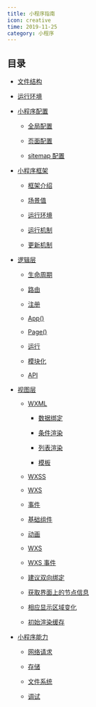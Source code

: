 ```yaml
---
title: 小程序指南
icon: creative
time: 2019-11-25
category: 小程序
---
```


## 目录

- [文件结构](file-structure.md)

- [运行环境](env.md)

- [小程序配置](config/README.md)

  - [全局配置](config/app-config.md)

  - [页面配置](config/page-config.md)

  - [sitemap 配置](config/sitemap-config.md)

- [小程序框架](frame/README.md)

  - [框架介绍](frame/intro.md)

  - [场景值](frame/scene.md) <Badge type="grey" text="高级" />

  - [运行环境](frame/env.md) <Badge type="grey" text="高级" />

  - [运行机制](frame/mechanism.md) <Badge type="grey" text="高级" />

  - [更新机制](frame/update.md) <Badge type="grey" text="高级" />

- [逻辑层](service/README.md)

  - [生命周期](service/lifetime.md)

  - [路由](service/route.md)

  - [注册](service/register.md)

  - [App()](service/app.md)

  - [Page()](service/page.md)

  - [运行](service/run.md)

  - [模块化](service/module.md)

  - [API](service/api/README.md)

- [视图层](view/README.md)

  - [WXML](view/wxml.md)

    - [数据绑定](view/data-bind.md)

    - [条件渲染](view/condition-render.md)

    - [列表渲染](view/list-render.md)

    - [模板](view/template.md)

  - [WXSS](view/wxss.md)

  - [WXS](view/wxs.md)

  - [事件](view/event.md)

  - [基础组件](view/component.md)

  - [动画](view/animation.md) <Badge type="grey" text="高级" />

  - [WXS](view/wxs.md) <Badge type="grey" text="高级" />

  - [WXS 事件](view/wxs-event.md) <Badge type="grey" text="高级" />

  - [建议双向绑定](view/model.md) <Badge type="grey" text="高级" />

  - [获取界面上的节点信息](view/selector.md) <Badge type="grey" text="高级" />

  - [相应显示区域变化](view/selector.md) <Badge type="grey" text="高级" />

  - [初始渲染缓存](view/rendering-cache.md) <Badge type="grey" text="高级" />

- [小程序能力](ability/README.md)

  - [网络请求](ability/network.md)

  - [存储](ability/storage.md)

  - [文件系统](ability/file-system.md)

  - [调试](ability/debug.md)
